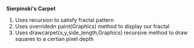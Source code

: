 **Sierpinski's Carpet**  
1. Uses recursion to satisfy fractal pattern  
1. Uses overridedn paint(Graphics) method to display our fractal  
1. Uses drawcarpet(x,y,side_length,Graphics) recursive method to draw squares to a certian pixel depth  
